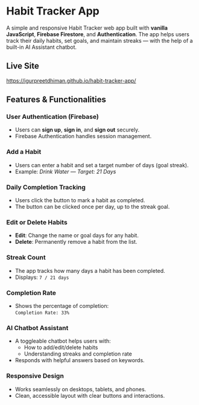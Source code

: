 # Habit Tracker App

A simple and responsive Habit Tracker web app built with **vanilla JavaScript**, **Firebase Firestore**, and **Authentication**. The app helps users track their daily habits, set goals, and maintain streaks — with the help of a built-in AI Assistant chatbot.

## Live Site

https://igurpreetdhiman.github.io/habit-tracker-app/


## Features & Functionalities

### User Authentication (Firebase)
- Users can **sign up**, **sign in**, and **sign out** securely.
- Firebase Authentication handles session management.

### Add a Habit
- Users can enter a habit and set a target number of days (goal streak).
- Example: *Drink Water — Target: 21 Days*

### Daily Completion Tracking
- Users click the button to mark a habit as completed.
- The button can be clicked once per day, up to the streak goal.

### Edit or Delete Habits
- **Edit**: Change the name or goal days for any habit.
- **Delete**: Permanently remove a habit from the list.

### Streak Count
- The app tracks how many days a habit has been completed.
- Displays: `7 / 21 days`

### Completion Rate
- Shows the percentage of completion:  
  `Completion Rate: 33%`

### AI Chatbot Assistant
- A toggleable chatbot helps users with:
  - How to add/edit/delete habits
  - Understanding streaks and completion rate
- Responds with helpful answers based on keywords.

### Responsive Design
- Works seamlessly on desktops, tablets, and phones.
- Clean, accessible layout with clear buttons and interactions.

